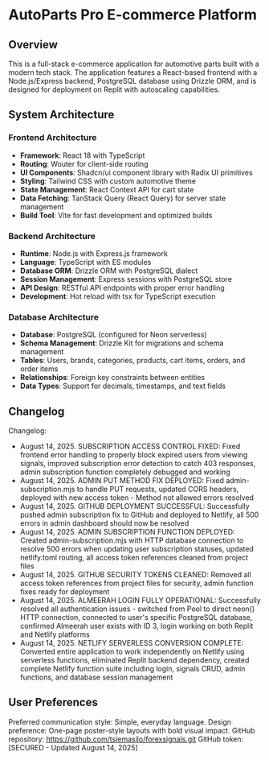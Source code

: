 # AutoParts Pro E-commerce Platform

## Overview

This is a full-stack e-commerce application for automotive parts built with a modern tech stack. The application features a React-based frontend with a Node.js/Express backend, PostgreSQL database using Drizzle ORM, and is designed for deployment on Replit with autoscaling capabilities.

## System Architecture

### Frontend Architecture
- **Framework**: React 18 with TypeScript
- **Routing**: Wouter for client-side routing
- **UI Components**: Shadcn/ui component library with Radix UI primitives
- **Styling**: Tailwind CSS with custom automotive theme
- **State Management**: React Context API for cart state
- **Data Fetching**: TanStack Query (React Query) for server state management
- **Build Tool**: Vite for fast development and optimized builds

### Backend Architecture
- **Runtime**: Node.js with Express.js framework
- **Language**: TypeScript with ES modules
- **Database ORM**: Drizzle ORM with PostgreSQL dialect
- **Session Management**: Express sessions with PostgreSQL store
- **API Design**: RESTful API endpoints with proper error handling
- **Development**: Hot reload with tsx for TypeScript execution

### Database Architecture
- **Database**: PostgreSQL (configured for Neon serverless)
- **Schema Management**: Drizzle Kit for migrations and schema management
- **Tables**: Users, brands, categories, products, cart items, orders, and order items
- **Relationships**: Foreign key constraints between entities
- **Data Types**: Support for decimals, timestamps, and text fields

## Changelog

Changelog:
- August 14, 2025. SUBSCRIPTION ACCESS CONTROL FIXED: Fixed frontend error handling to properly block expired users from viewing signals, improved subscription error detection to catch 403 responses, admin subscription function completely debugged and working
- August 14, 2025. ADMIN PUT METHOD FIX DEPLOYED: Fixed admin-subscription.mjs to handle PUT requests, updated CORS headers, deployed with new access token - Method not allowed errors resolved
- August 14, 2025. GITHUB DEPLOYMENT SUCCESSFUL: Successfully pushed admin subscription fix to GitHub and deployed to Netlify, all 500 errors in admin dashboard should now be resolved
- August 14, 2025. ADMIN SUBSCRIPTION FUNCTION DEPLOYED: Created admin-subscription.mjs with HTTP database connection to resolve 500 errors when updating user subscription statuses, updated netlify.toml routing, all access token references cleaned from project files
- August 14, 2025. GITHUB SECURITY TOKENS CLEANED: Removed all access token references from project files for security, admin function fixes ready for deployment
- August 14, 2025. ALMEERAH LOGIN FULLY OPERATIONAL: Successfully resolved all authentication issues - switched from Pool to direct neon() HTTP connection, connected to user's specific PostgreSQL database, confirmed Almeerah user exists with ID 3, login working on both Replit and Netlify platforms
- August 14, 2025. NETLIFY SERVERLESS CONVERSION COMPLETE: Converted entire application to work independently on Netlify using serverless functions, eliminated Replit backend dependency, created complete Netlify function suite including login, signals CRUD, admin functions, and database session management

## User Preferences

Preferred communication style: Simple, everyday language.
Design preference: One-page poster-style layouts with bold visual impact.
GitHub repository: https://github.com/tsiemasilo/forexsignals.git
GitHub token: [SECURED - Updated August 14, 2025]